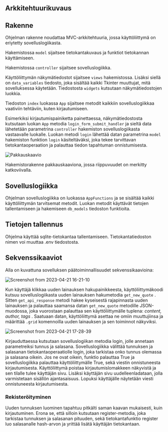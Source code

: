 ## Arkkitehtuurikuvaus

## Rakenne

Ohjelman rakenne noudattaa MVC-arkkitehtuuria, jossa käyttöliittymä on eriytetty sovelluslogiikasta. 

Hakemistossa ```model``` sijaitsee tietokantakuvaus ja funktiot tietokannan käyttämiseen.

Hakemistossa ```controller``` sijaitsee sovelluslogiikka.

Käyttöliittymän näkymätiedostot sijaitsee ```views``` hakemistossa. Lisäksi siellä on ```data_variables``` tiedosto, joka sisältää kaikki Tkinter muuttujat, mitä sovelluksessa käytetään. Tiedostosta ```widgets``` kutsutaan näkymätiedostojen luokkia.

Tiedoston ```index``` luokassa ```App``` sijaitsee metodit kaikkiin sovelluslogiikkaa vaativiin tehtäviin, kuten kirjautumiseen.

Esimerkiksi kirjautumispainiketta painettaessa, näkymätiedostosta kutsutaan luokan ```App``` metodia ```login_form_submit_handler``` ja sieltä data lähetetään parametrina ```controller``` hakemiston sovelluslogiikasta vastaavalle luokalle. Luokan metodi ```login``` lähettää datan parametrina ```model``` hakemiston funktion ```login``` käsiteltäväksi, joka tekee tarvittavan tietokantaoperaation ja palauttaa tiedon tapahtuman onnistumisesta.

![Pakkauskaavio](https://user-images.githubusercontent.com/104189902/235672440-00760644-8049-4e9e-9231-d6f04607adc1.png)


Hakemistorakenne pakkauskaaviona, jossa riippuvuudet on merkitty katkoviivalla.

## Sovelluslogiikka

Ohjelman sovelluslogiikka on luokassa ```AppFunctions``` ja se sisältää kaikki käyttöliittymän tarvitsemat metodit. Luokan metodit käyttävät tietojen tallentamiseen ja hakemiseen ```db_models``` tiedoston funktioita.

## Tietojen tallennus

Ohjelma käyttää sqlite-tietokantaa tallentamiseen. Tietokantatiedoston nimen voi muuttaa .env tiedostosta.

## Sekvenssikaaviot 

Alla on kuvattuna sovelluksen päätoiminnallisuudet sekvenssikaavioina:

![Screenshot from 2023-04-21 16-21-10](https://user-images.githubusercontent.com/104189902/233646579-f17151e4-4aa9-46e4-9c12-51a49357bac5.png)

Kun käyttäjä klikkaa uuden lainauksen hakupainikkeesta, käyttöliittymäkoodi kutsuu sovelluslogiikasta uuden lainauksen hakumetodia `get_new_quote` . Sitten `get_api_response` metodi hakee kyseisestä rajapinnasta uuden lainauksen ja palauttaa saamansa datan `get_new_quote` metodille JSON-muodossa, joka vuorostaan palauttaa sen käyttöliittymälle tuplena: *content, author, tags* . Saatuaan datan, käyttöliittymä asettaa ne omiin muuttujiinsa ja määrittää `.grid` komennoilla uuden lainauksen ja sen toiminnot näkyviksi.

![Screenshot from 2023-04-21 17-28-39](https://user-images.githubusercontent.com/104189902/233661967-29023478-63c9-4e0d-8bfa-687ec037666c.png)

Kirjauduttaessa kutsutaan sovelluslogiikan metodia login, jolle annetaan parametreiksi tunnus ja salasana. Sovelluslogiikka välittää tunnuksen ja salasanan tietokantaoperaatiolle login, joka tarkistaa onko tunnus olemassa ja salasana oikein. Jos ne ovat oikein, funktio palauttaa True ja sovelluslogiikka palauttaa käyttöliittymälle True, sekä viestin onnistuneesta kirjautumisesta. Käyttöliittymä poistaa kirjautumislomakkeen näkyvistä ja sen tilalle tulee käyttäjän sivu. Lisäksi käyttäjän sivu uudelleenladataan, jolla varmistetaan sisällön ajantasaisuus. Lopuksi käyttäjälle näytetään viesti onnistuneesta kirjautumisesta.

### Rekisteröityminen 

Uuden tunnuksen luominen tapahtuu pitkälti saman kaavan mukaisesti, kuin kirjautuminen. Erona se, että silloin kutsutaan register-metodia, joka tarkistaa tunnuksen ja salasanan pituuden, sekä tietokantafunktio register luo salasanalle hash-arvon ja yrittää lisätä käyttäjän tietokantaan. 
